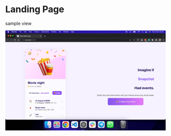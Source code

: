 # Landing Page


sample view
<p float="left">
  <img src="https://github.com/mnashrullah/envtd/blob/main/Screenshot/result1.png" />
</p>
